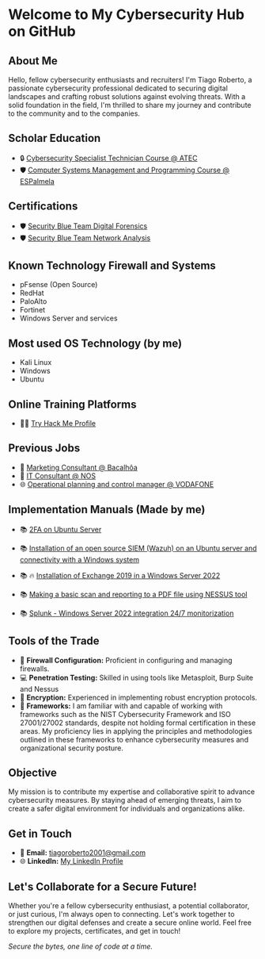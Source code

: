 # Welcome to My Cybersecurity Hub on GitHub

## About Me

Hello, fellow cybersecurity enthusiasts and recruiters! I'm Tiago Roberto, a passionate cybersecurity professional dedicated to securing digital landscapes and crafting robust solutions against evolving threats. With a solid foundation in the field, I'm thrilled to share my journey and contribute to the community and to the companies.

## Scholar Education

- 🔒 [Cybersecurity Specialist Technician Course @ ATEC](#)
- 🛡️ [Computer Systems Management and Programming Course @ ESPalmela](#)

## Certifications
- 🛡️ [Security Blue Team Digital Forensics](https://drive.google.com/file/d/1o_uTBDA25-XdiH-pYEmC9FmF7w-Ly5rT/view?usp=sharing)
- 🛡️ [Security Blue Team Network Analysis](https://drive.google.com/file/d/1pNtj6QCvxRkoWRb1pjhe4Zdd3_QO90aE/view?usp=sharing)

## Known Technology Firewall and Systems
- pFsense (Open Source)
- RedHat
- PaloAlto
- Fortinet
- Windows Server and services

## Most used OS Technology (by me)
- Kali Linux
- Windows
- Ubuntu

## Online Training Platforms
- 🐱‍💻 [Try Hack Me Profile](https://tryhackme.com/p/troberto2001)

## Previous Jobs
- 🍷 [Marketing Consultant @ Bacalhôa](#)
- 🏢 [IT Consultant @ NOS](#)
- 🌐 [Operational planning and control manager @ VODAFONE](#)

## Implementation Manuals (Made by me)
- 📚 [2FA on Ubuntu Server](https://drive.google.com/file/d/1_UiwdflyM9TvjS8tZ_BIfygs87xFGF5N/view?usp=sharing/)

- 📚 [Installation of an open source SIEM (Wazuh) on an Ubuntu server and connectivity with a Windows system](https://drive.google.com/file/d/1soeyo8CYvjOQDeJJcXHbE0N6x7ax2myT/view?usp=sharing)

- 📚 🔥 [Installation of Exchange 2019 in a Windows Server 2022](https://drive.google.com/file/d/1F-8JNaF6gAEDlPQ8PAaCf66MzdOecueo/view?usp=sharing)

- 📚 [Making a basic scan and reporting to a PDF file using NESSUS tool](https://drive.google.com/file/d/1tiy5tCtLQ4NNUG0ZeZhTlmammubTTm4i/view?usp=sharing)

- 📚 [Splunk - Windows Server 2022 integration 24/7 monitorization](https://drive.google.com/file/d/1tiy5tCtLQ4NNUG0ZeZhTlmammubTTm4i/view?usp=sharing)


## Tools of the Trade

- 🔨 **Firewall Configuration:** Proficient in configuring and managing firewalls.
- 💻 **Penetration Testing:** Skilled in using tools like Metasploit, Burp Suite and Nessus
- 🔐 **Encryption:** Experienced in implementing robust encryption protocols.
- 🤖 **Frameworks:** I am familiar with and capable of working with frameworks such as the NIST Cybersecurity Framework and ISO 27001/27002 standards, despite not holding formal certification in these areas. My proficiency lies in applying the principles and methodologies outlined in these frameworks to enhance cybersecurity measures and organizational security posture.

## Objective

My mission is to contribute my expertise and collaborative spirit to advance cybersecurity measures. By staying ahead of emerging threats, I aim to create a safer digital environment for individuals and organizations alike.

## Get in Touch

- 📧 **Email:** [tiagoroberto2001@gmail.com](mailto:tiagoroberto2001@gmail.com)
- 🌐 **LinkedIn:** [My LinkedIn Profile](https://www.linkedin.com/in/tgroberto/)

## Let's Collaborate for a Secure Future!

Whether you're a fellow cybersecurity enthusiast, a potential collaborator, or just curious, I'm always open to connecting. Let's work together to strengthen our digital defenses and create a secure online world. Feel free to explore my projects, certificates, and get in touch!

*Secure the bytes, one line of code at a time.*
